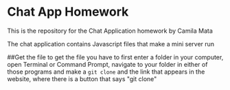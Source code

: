 # Chat App Homework
This is the repository for the Chat Application homework by Camila Mata

The chat application contains Javascript files that make a mini server run

##Get the file
to get the file you have to first enter a folder in your computer, open Terminal or Command Prompt, navigate to your folder in either of those programs and make a
``
git clone
``
and the link that appears in the website, where there is a button that says "git clone"
